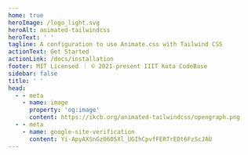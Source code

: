 ```yaml
---
home: true
heroImage: /logo_light.svg
heroAlt: animated-tailwindcss
heroText: ' '
tagline: A configuration to use Animate.css with Tailwind CSS
actionText: Get Started
actionLink: /docs/installation
footer: MIT Licensed ｜ © 2021-present IIIT Kota CodeBase
sidebar: false
title: ' '
head:
  - - meta
    - name: image
      property: 'og:image'
      content: https://ikcb.org/animated-tailwindcss/opengraph.png
  - - meta
    - name: google-site-verification
      content: Yi-ApyAXSnGz0605Xl_UGIhCpvfFERTrEDt6FzScJAU
---
```

